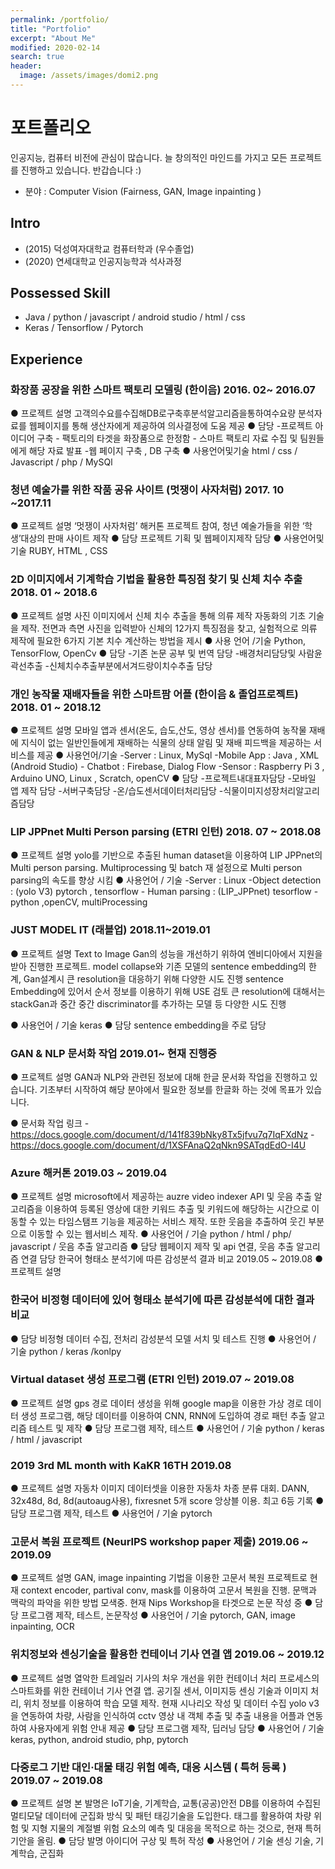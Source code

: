 ```yaml
---
permalink: /portfolio/
title: "Portfolio"
excerpt: "About Me"
modified: 2020-02-14
search: true
header:
  image: /assets/images/domi2.png
---
```


# 포트폴리오
인공지능, 컴퓨터 비전에 관심이 많습니다.  늘 창의적인 마인드를 가지고 모든 프로젝트를 진행하고 있습니다. 
반갑습니다 :)
*  분야 : Computer Vision (Fairness, GAN, Image inpainting )

## Intro
* (2015) 덕성여자대학교 컴퓨터학과 (우수졸업) 
* (2020) 연세대학교 인공지능학과 석사과정

## Possessed Skill 
* Java / python / javascript / android studio / html / css 
* Keras / Tensorflow / Pytorch
	

## Experience 
### 화장품 공장을 위한 스마트 팩토리 모델링 (한이음) 2016. 02~ 2016.07
● 프로젝트 설명 
고객의수요를수집해DB로구축후분석알고리즘을통하여수요량 분석자료를 웹페이지를 통해 생산자에게 제공하여 의사결정에 도움 제공
● 담당
-프로젝트 아이디어 구축 - 팩토리의 타겟을 화장품으로 한정함 - 스마트 팩토리 자료 수집 및 팀원들에게 해당 자료 발표
-웹 페이지 구축 , DB 구축
● 사용언어및기술
html / css / Javascript / php / MySQl

### 청년 예술가를 위한 작품 공유 사이트 (멋쟁이 사자처럼) 2017. 10 ~2017.11
● 프로젝트 설명
	‘멋쟁이 사자처럼’ 해커톤 프로젝트 참여, 청년 예술가들을 위한 ‘학생’대상의 판매 사이트 제작
● 담당
	프로젝트 기획 및 웹페이지제작 담당
● 사용언어및기술 
	RUBY, HTML , CSS

### 2D 이미지에서 기계학습 기법을 활용한 특징점 찾기 및 신체 치수 추출 2018. 01 ~ 2018.6
● 프로젝트 설명
	사진 이미지에서 신체 치수 추출을 통해 의류 제작 자동화의 기초 기술을 제작. 전면과 측면 사진을 입력받아 신체의 12가지 특징점을 찾고, 실험적으로 의류 제작에 필요한 6가지 기본 치수 계산하는 방법을 제시
● 사용 언어 /기술
    Python, TensorFlow, OpenCv
● 담당
-기존 논문 공부 및 번역 담당
-배경처리담당및 사람윤곽선추출 -신체치수추출부분에서겨드랑이치수추출 담당
	

### 개인 농작물 재배자들을 위한 스마트팜 어플 (한이음 & 졸업프로젝트) 2018. 01 ~ 2018.12
● 프로젝트 설명
모바일 앱과 센서(온도, 습도,산도, 영상 센서)를 연동하여 농작물 재배에 지식이 없는 일반인들에게 재배하는 식물의 상태 알림 및 재배 피드백을 제공하는 서비스를 제공
● 사용언어/기술
-Server : Linux, MySql
-Mobile App : Java , XML (Android Studio) - Chatbot : Firebase, Dialog Flow
-Sensor : Raspberry Pi 3 , Arduino UNO, Linux , Scratch, openCV
● 담당
-​프로젝트내대표자담당
	-모바일 앱 제작 담당 
	-서​버구축담당
	-온/습도센서데이터처리담당
	-식물이미지성장처리알고리즘담당

### LIP JPPnet Multi Person parsing (ETRI 인턴) 2018. 07 ~ 2018.08
● 프로젝트 설명
yolo를 기반으로 추출된 human dataset을 이용하여 LIP JPPnet의 Multi person parsing. Multiprocessing 및 batch 재 설정으로 Multi person parsing의 속도를 향상 시킴
● 사용언어 / 기술 
	-Server : Linux
	-Object detection : (yolo V3) pytorch , tensorflow - Human parsing : (LIP_JPPnet) tesorflow
	-python ,openCV, multiProcessing

### JUST MODEL IT (래블업) 2018.11~2019.01
● 프로젝트 설명
Text to Image Gan의 성능을 개선하기 위하여 엔비디아에서 지원을 받아 진행한 프로젝트. model collapse와 기존 모델의 sentence embedding의 한계, Gan설계시 큰 resolution을 대응하기 위해 다양한 시도 진행
sentence Embedding에 있어서 순서 정보를 이용하기 위해 USE 검토
큰 resolution에 대해서는 stackGan과 중간 중간 discriminator를 추가하는 모델 등 다양한 시도 진행

● 사용언어 / 기술 
	keras
● 담당
sentence embedding을 주로 담당

### GAN & NLP 문서화 작업 2019.01~ 현재 진행중

● 프로젝트 설명
GAN과 NLP와 관련된 정보에 대해 한글 문서화 작업을 진행하고 있습니다. 기초부터 시작하여 해당 분야에서 필요한 정보를 한글화 하는 것에 목표가 있습니다.

● 문서화 작업 링크 
-https://docs.google.com/document/d/141f839bNky8Tx5jfvu7q7IqFXdNz
-https://docs.google.com/document/d/1XSFAnaQ2qNkn9SATqdEdO-I4U
   
### Azure 해커톤 2019.03 ~ 2019.04
● 프로젝트 설명
microsoft에서 제공하는 auzre video indexer API 및 웃음 추출 알고리즘을 이용하여 등록된 영상에 대한 키워드 추출 및 키워드에 해당하는 시간으로 이동할 수 있는 타임스탬프 기능을 제공하는 서비스 제작. 또한 웃음을 추출하여 웃긴 부분으로 이동할 수 있는 웹서비스 제작.
● 사용언어 / 기슬
python / html / php/ javascript / 웃음 추출 알고리즘
● 담당
웹페이지 제작 및 api 연결, 웃음 추출 알고리즘 연결 담당
한국어 형태소 분석기에 따른 감성분석 결과 비교 2019.05 ~ 2019.08
● 프로젝트 설명

### 한국어 비정형 데이터에 있어 형태소 분석기에 따른 감성분석에 대한 결과 비교
● 담당
 비정형 데이터 수집, 전처리
감성분석 모델 서치 및 테스트 진행
● 사용언어 / 기술
python / keras /konlpy

### Virtual dataset 생성 프로그램 (ETRI 인턴)  2019.07 ~ 2019.08
● 프로젝트 설명
gps 경로 데이터 생성을 위해 google map을 이용한 가상 경로 데이터 생성 프로그램, 해당 데이터를 이용하여 CNN, RNN에 도입하여 경로 패턴 추출 알고리즘 테스트 및 제작
● 담당
프로그램 제작, 테스트
● 사용언어 / 기술
python / keras / html / javascript

### 2019 3rd ML month with KaKR 16TH 2019.08
● 프로젝트 설명
자동차 이미지 데이터셋을 이용한 자동차 차종 분류 대회.
DANN, 32x48d, 8d, 8d(autoaug사용), fixresnet 5개 score 앙상블 이용.
최고 6등 기록
● 담당
프로그램 제작, 테스트
● 사용언어 / 기술 pytorch

### 고문서 복원 프로젝트 (NeurlPS workshop paper 제출) 2019.06 ~ 2019.09
● 프로젝트 설명
GAN, image inpainting 기법을 이용한 고문서 복원 프로젝트로 현재 context encoder, partival conv, mask를 이용하여 고문서 복원을 진행.
문맥과 맥락의 파악을 위한 방법 모색중. 현재 ​Nips Workshop을 타겟으로 논문 작성 중
● 담당
프로그램 제작, 테스트, 논문작성
● 사용언어 / 기술
pytorch, GAN, image inpainting, OCR

### 위치정보와 센싱기술을 활용한 컨테이너 기사 연결 앱  2019.06 ~ 2019.12
● 프로젝트 설명
열악한 트레일러 기사의 처우 개선을 위한 컨테이너 처리 프로세스의 스마트화를
위한 컨테이너 기사 연결 앱.
공기질 센서, 이미지등 센싱 기술과 이미지 처리, 위치 정보를 이용하여 학습 모델 제작. 현재 시나리오 작성 및 데이터 수집
yolo v3을 연동하여 차량, 사람을 인식하여 cctv 영상 내 객체 추출 및 추출 내용을 어플과 연동하여 사용자에게 위험 안내 제공
● 담당
프로그램 제작, 딥러닝 담당
● 사용언어 / 기술
keras, python, android studio, php, pytorch

### 다중로그 기반 대인·대물 태깅 위험 예측, 대응 시스템 ( 특허 등록 ) 2019.07 ~ 2019.08
● 프로젝트 설명
본 발명은 IoT기술, 기계학습, 교통(공공)안전 DB를 이용하여 수집된 멀티모달 데이터에 군집화 방식 및 패턴 태깅기술을 도입한다. 태그를 활용하여 차량 위험 및 지형 지물의 계절별 위험 요소의 예측 및 대응을 목적으로 하는 것으로, 현재 특허 기안을 올림.
● 담당
발명 아이디어 구상 및 특허 작성
● 사용언어 / 기술
센싱 기술, 기계학습, 군집화
